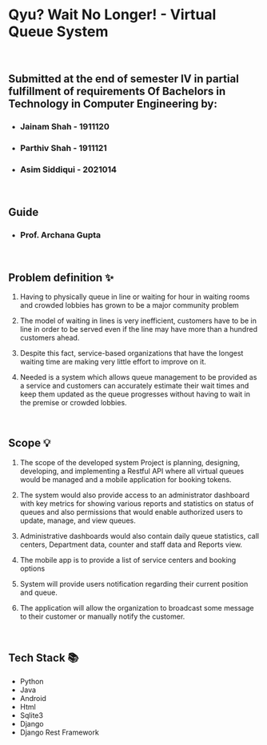 # Qyu? Wait No Longer! - Virtual Queue System

</br>

## Submitted at the end of semester IV in partial fulfillment of requirements Of Bachelors in Technology in Computer Engineering by:

-   ### Jainam Shah - 1911120
-   ### Parthiv Shah - 1911121
-   ### Asim Siddiqui - 2021014

</br>

## Guide

-   ### Prof. Archana Gupta

</br>

## Problem definition ✨

1. Having to physically queue in line or waiting for hour in waiting rooms and crowded
   lobbies has grown to be a major community problem

2. The model of waiting in lines is very inefficient, customers have to be in line in
   order to be served even if the line may have more than a hundred customers ahead.

3. Despite this fact, service-based organizations that have the longest waiting time are
   making very little effort to improve on it.

4. Needed is a system which allows queue management to be provided as a service and
   customers can accurately estimate their wait times and keep them updated as the queue
   progresses without having to wait in the premise or crowded lobbies.

</br>

## Scope 💡

1. The scope of the developed system Project is planning, designing, developing, and
   implementing a Restful API where all virtual queues would be managed and a mobile application
   for booking tokens.

2. The system would also provide access to an administrator dashboard with key metrics for
   showing various reports and statistics on status of queues and also permissions that would enable
   authorized users to update, manage, and view queues.

3. Administrative dashboards would also contain daily queue statistics, call centers,
   Department data, counter and staff data and Reports view.

4. The mobile app is to provide a list of service centers and booking options

5. System will provide users notification regarding their current position and queue.

6. The application will allow the organization to broadcast some message to their customer or
   manually notify the customer.

</br>

## Tech Stack 📚

-   Python
-   Java
-   Android
-   Html
-   Sqlite3
-   Django
-   Django Rest Framework
